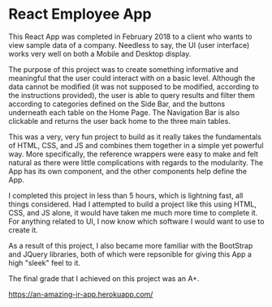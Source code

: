 # React Employee App

This React App was completed in February 2018 to a client who wants to view sample data of a company. Needless to say, the UI (user interface) works very well on both a Mobile and Desktop display. 

The purpose of this project was to create something informative and meaningful that the user could interact with on a basic level. Although the data cannot be modified (it was not supposed to be modified, according to the instructions provided), the user is able to query results and filter them according to categories defined on the Side Bar, and the buttons underneath each table on the Home Page. The Navigation Bar is also clickable and returns the user back home to the three main tables.

This was a very, very fun project to build as it really takes the fundamentals of HTML, CSS, and JS and combines them together in a simple yet powerful way. More specifically, the reference wrappers were easy to make and felt natural as there were little complications with regards to the modularity. The App has its own component, and the other components help define the App.

I completed this project in less than 5 hours, which is lightning fast, all things considered. Had I attempted to build a project like this using HTML, CSS, and JS alone, it would have taken me much more time to complete it. For anything related to UI, I now know which software I would want to use to create it.

As a result of this project, I also became more familiar with the BootStrap and JQuery libraries, both of which were repsonible for giving this App a high "sleek" feel to it.

The final grade that I achieved on this project was an A+.

https://an-amazing-jr-app.herokuapp.com/
